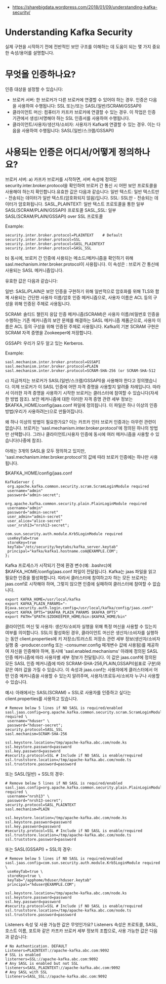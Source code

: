 - https://sharebigdata.wordpress.com/2018/01/09/understanding-kafka-security/
# Understanding Kafka Security
실제 구현을 시작하기 전에 전반적인 보안 구조를 이해하는 데 도움이 되는 몇 가지 중요한 속성/용어를 설명합니다.

# 무엇을 인증하나요?

인증 대상을 설정할 수 있습니다:

- 브로커 서버: 한 브로커가 다른 브로커에 연결할 수 있어야 하는 경우. 인증은 다음을 사용하여 수행됩니다: SSL 또는/또는 SASL(일반/SCRAM/GSSAPI)
- 클라이언트 머신: 컴퓨터가 카프카 브로커에 연결할 수 있는 경우. 이 작업은 인증 기관에서 생성/서명해야 하는 SSL 인증서를 사용하여 수행됩니다.
- 클라이언트/사용자/생산자/소비자: 사용자가 Kafka에 연결할 수 있는 경우. 이는 다음을 사용하여 수행됩니다: SASL(일반/스크램/GSSAPI)

# 사용되는 인증은 어디서/어떻게 정의하나요?

브로커 서버: 
a) 카프카 브로커를 시작하면, 서버 속성에 정의된 security.inter.broker.protocol을 확인하여 브로커 간 통신 시 어떤 보안 프로토콜을 사용해야 하는지 확인합니다.유효한 값은 다음과 같습니다:
일반 텍스트: 일반 텍스트만 - 전송되는 데이터가 일반 텍스트(암호화되지 않음)입니다.
SSL: SSL만 - 전송되는 데이터가 암호화됩니다.
SASL_PLAINTEXT: 일반 텍스트 프로토콜을 통한 일부 SASL(SCRAM/PLAIN/GSSAPI) 프로토콜
SASL_SSL: 일부 SASL(SCRAM/PLAIN/GSSAPI) over SSL 프로토콜

Example:
```
security.inter.broker.protocol=PLAINTEXT    # Default
security.inter.broker.protocol=SSL
security.inter.broker.protocol=SASL_PLAINTEXT
security.inter.broker.protocol=SASL_SSL
```

b) 동시에, 브로커 간 인증에 사용되는 메소드/메커니즘을 확인하기 위해 sasl.mechanism.inter.broker.protocol이 사용됩니다. 이 속성은 : 브로커 간 통신에 사용되는 SASL 메커니즘입니다.

유효한 값은 다음과 같습니다:

일반: SASL/PLAIN은 보안 인증을 구현하기 위해 일반적으로 암호화를 위해 TLS와 함께 사용되는 간단한 사용자 이름/암호 인증 메커니즘으로, 사용자 이름은 ACL 등의 구성을 위해 인증된 주체로 사용됩니다.

SCRAM: 솔티드 챌린지 응답 인증 메커니즘(SCRAM)은 사용자 이름/비밀번호 인증을 수행하는 기존 메커니즘의 보안 문제를 해결하는 SASL 메커니즘 제품군으로, 사용자 이름은 ACL 등의 구성을 위해 인증된 주체로 사용됩니다. Kafka의 기본 SCRAM 구현은 SCRAM 자격 증명을 Zookeeper에 저장합니다.

GSSAPI: 우리가 모두 알고 있는 Kerberos.

Example:

```
sasl.mechanism.inter.broker.protocol=GSSAPI
sasl.mechanism.inter.broker.protocol=PLAIN
sasl.mechanism.inter.broker.protocol=SCRAM-SHA-256 (or SCRAM-SHA-512
```

c) 지금까지는 브로커가 SASL(일반/스크램/GSSAPI)을 사용해야 한다고 정의했습니다. 이제 브로커가 이 SASL 인증에 어떤 자격 증명을 사용할지 알려줄 차례입니다. 따라서 이러한 자격 증명을 사용하기 시작한 브로커는 클러스터에 참여할 수 있습니다(자세한 방법 참조). 보안 메커니즘에 대한 이러한 자격 증명 관련 세부 정보는 $KAFKA_HOME/config/jaas.conf 파일에 정의됩니다.
이 파일은 하나 이상의 인증 방법(우리가 사용하려는)으로 만들어집니다.

왜 하나 이상의 방법이 필요한가요?
이는 카프카 인터 브로커 인증과는 아무런 관련이 없습니다. 브로커는 'sasl.mechanism.inter.broker.protocol'에 정의된 하나의 방법만 선택합니다. 그러나 클라이언트/사용자 인증에 동시에 여러 메커니즘을 사용할 수 있습니다(나중에 참조).

아래는 3개의 SASL을 모두 정의하고 있지만, 'sasl.mechanism.inter.broker.protocol'의 값에 따라 브로커 인증에는 하나만 사용됩니다.

$KAFKA_HOME/config/jaas.conf

```
KafkaServer {
 org.apache.kafka.common.security.scram.ScramLoginModule required
 username="admin"
 password="admin-secret";

org.apache.kafka.common.security.plain.PlainLoginModule required
 username="admin"
 password="admin-secret"
 user_admin="admin-secret"
 user_alice="alice-secret"
 user_nrsh13="nrsh13-secret";

com.sun.security.auth.module.Krb5LoginModule required
 useKeyTab=true
 storeKey=true
 keyTab="/etc/security/keytabs/kafka_server.keytab"
 principal="kafka/kafka1.hostname.com@EXAMPLE.COM";
};

```

Kafka 프로세스가 시작되기 전에 환경 변수(예: .bashrc)에 $KAFKA_HOME/config/jaas.conf 파일이 전달됩니다. Kafka는 jaas 파일을 읽고 필요한 인증을 활성화합니다.
따라서 클러스터에 참여하고자 하는 모든 브로커는 jaas.conf로 시작해야 하며, 그렇지 않으면 인증에 실패하여 클러스터에 참여할 수 없습니다.

```
export KAFKA_HOME=/usr/local/kafka
export KAFKA_PLAIN_PARAMS="-Djava.security.auth.login.config=/usr/local/kafka/config/jaas.conf"
export KAFKA_OPTS="$KAFKA_PLAIN_PARAMS $KAFKA_OPTS"
export PATH="$PATH:$ZOOKEEPER_HOME/bin:$KAFKA_HOME/bin"

```

클라이언트 머신 및 사용자: 생산자/소비자 실행을 위해 특정 머신을 사용할 수 있는지 여부를 의미합니다. SSL이 활성화된 경우, 클라이언트 머신은 생산자/소비자를 실행하는 동안 client.properties에 키 저장소/트러스트 저장소 관련 세부 정보(생산자/소비자 실행 중 -producer.config 또는 -consumer.config 매개변수 값에 사용됨)를 제공하여 자신을 인증해야 하며, 동시에 'sasl.enabled.mechanisms' 아래에 정의된 SASL 인증 메커니즘에 따라 사용자별 세부 정보가 전달됩니다. 이 값은 jaas.conf에 정의된 모든 SASL 인증 메커니즘에 따라 SCRAM-SHA-256,PLAIN,GSSAPI(쉼표로 구분)와 같은 여러 값을 가질 수 있습니다.
이 속성과 jaas.conf는 사용자에게 클러스터에서 어떤 인증 메커니즘을 사용할 수 있는지 알려주며, 사용자/프로듀서/소비자 누구나 사용할 수 있습니다.

예시: 아래에서는 SASL(SCRAM) + SSL로 사용자를 인증하고 싶다는 client.properties를 사용하고 있습니다.

```
# Remove below 5 lines if NO SASL is required/enabled
sasl.jaas.config=org.apache.kafka.common.security.scram.ScramLoginModule required \
 username="hduser" \
 password="hduser-secret";
security.protocol=SASL_SSL
sasl.mechanism=SCRAM-SHA-256

ssl.keystore.location=/tmp/apache-kafka.abc.com/node.ks
ssl.keystore.password=password
ssl.key.password=password
#security.protocol=SSL # Include if NO SASL is enable/required
ssl.truststore.location=/tmp/apache-kafka.abc.com/node.ts
ssl.truststore.password=password

```

또는 SASL(일반) + SSL의 경우:

```
# Remove below 5 lines if NO SASL is required/enabled
sasl.jaas.config=org.apache.kafka.common.security.plain.PlainLoginModule required \
 username="nrsh13" \
 password="nrsh13-secret";
security.protocol=SASL_PLAINTEXT
sasl.mechanism=PLAIN

ssl.keystore.location=/tmp/apache-kafka.abc.com/node.ks
ssl.keystore.password=password
ssl.key.password=password
#security.protocol=SSL # Include if NO SASL is enable/required
ssl.truststore.location=/tmp/apache-kafka.abc.com/node.ts
ssl.truststore.password=password

```

또는 SASL(GSSAPI) + SSL의 경우:

```
# Remove below 5 lines if NO SASL is required/enabled
sasl.jaas.config=com.sun.security.auth.module.Krb5LoginModule required \
 useKeyTab=true \
 storeKey=true \
 keyTab="/apphome/hduser/hduser.keytab"
 principal="hduser@EXAMPLE.COM";

ssl.keystore.location=/tmp/apache-kafka.abc.com/node.ks
ssl.keystore.password=password
ssl.key.password=password
#security.protocol=SSL # Include if NO SASL is enable/required
ssl.truststore.location=/tmp/apache-kafka.abc.com/node.ts
ssl.truststore.password=password

```

Listeners 속성 및 사용 가능한 값은 무엇인가요? Listeners 속성은 프로토콜, SASL, 호스트 이름, 포트와 같은 카프카 브로커 세부 정보의 조합으로, 사용 가능한 값은 다음과 같습니다:

```
# No Authentication. DEFAULT
Listeners=PLAINTEXT://apache-kafka.abc.com:9092
# SSL is enabled 
listerners=SSL://apache-kafka.abc.com:9092
# Any SASL is enabled but not SSL
listeners=SASL_PLAINTEXT://apache-kafka.abc.com:9092
# Any SASL with SSL 
listeners=SASL_SSL://apache-kafka.abc.com:9092

```